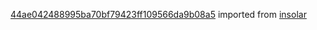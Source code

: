 [44ae042488995ba70bf79423ff109566da9b08a5](https://github.com/insolar/insolar/commit/44ae042488995ba70bf79423ff109566da9b08a5) imported from [insolar](https://github.com/insolar/insolar)
